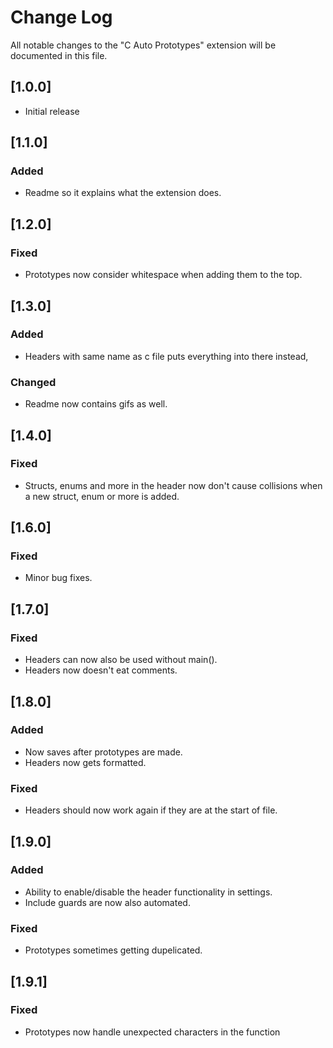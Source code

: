 # Change Log

All notable changes to the "C Auto Prototypes" extension will be documented in this file.

## [1.0.0]

- Initial release

## [1.1.0]

### Added
- Readme so it explains what the extension does.

## [1.2.0]

### Fixed
- Prototypes now consider whitespace when adding them to the top.

## [1.3.0]

### Added
- Headers with same name as c file puts everything into there instead,

### Changed
- Readme now contains gifs as well.

## [1.4.0]

### Fixed
- Structs, enums and more in the header now don't cause collisions when a new struct, enum or more is added.

## [1.6.0]

### Fixed
- Minor bug fixes.

## [1.7.0]

### Fixed
- Headers can now also be used without main().
- Headers now doesn't eat comments.

## [1.8.0]

### Added
- Now saves after prototypes are made.
- Headers now gets formatted.

### Fixed
- Headers should now work again if they are at the start of file.

## [1.9.0]

### Added
- Ability to enable/disable the header functionality in settings.
- Include guards are now also automated.

### Fixed
- Prototypes sometimes getting dupelicated.

## [1.9.1]

### Fixed
- Prototypes now handle unexpected characters in the function